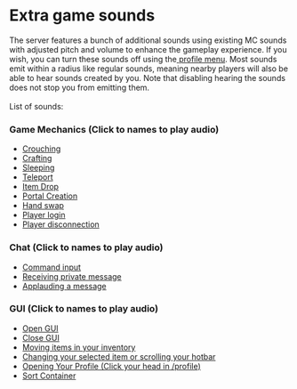 # Extra game sounds

The server features a bunch of additional sounds using existing MC sounds with adjusted pitch and volume to enhance the gameplay experience. If you wish, you can turn these sounds off using the[ profile menu](../../general/profile-and-customization/). Most sounds emit within a radius like regular sounds, meaning nearby players will also be able to hear sounds created by you. Note that disabling hearing the sounds does not stop you from emitting them.\
\
List of sounds:

### Game Mechanics (Click to names to play audio)
* [Crouching](https://github.com/user-attachments/assets/1a84a3ab-5d94-4218-b4cc-410a124bce53)
* [Crafting](https://github.com/user-attachments/assets/394ef36e-f3fa-47e7-b973-6a0e51192929)
* [Sleeping](https://github.com/user-attachments/assets/b7669156-cafa-4491-8c93-0b5bb0778472)
* [Teleport](https://github.com/user-attachments/assets/74e65100-f3bf-44b9-8f7c-359faccb2765)
* [Item Drop](https://github.com/user-attachments/assets/7d816364-dbe0-47af-a9d0-2b2e8a0a1e70)
* [Portal Creation](https://github.com/user-attachments/assets/5ed7d720-aa0b-4bc4-a1d1-66ac094aab40)
* [Hand swap](https://github.com/user-attachments/assets/bca2a2e6-ea15-41c4-8229-fa0ad792ac0b)
* [Player login](https://github.com/user-attachments/assets/6e1d37d2-9f3c-4f21-ba7a-776327533a61)
* [Player disconnection](https://github.com/user-attachments/assets/f68693c5-7bb6-4155-a556-c51201b237b9)
### Chat (Click to names to play audio)
* [Command input](https://github.com/user-attachments/assets/3e6181f6-6ae0-49e4-8a0a-4ae226016a81)
* [Receiving private message](https://github.com/user-attachments/assets/6da7531d-bd87-4cd0-afac-56af58b6e2a3)
* [Applauding a message](https://github.com/user-attachments/assets/f675f7e0-8cee-4c4d-aedf-82612b1624e5)
### GUI (Click to names to play audio)
* [Open GUI](https://github.com/user-attachments/assets/a5c1f979-5da9-470d-8959-e02e15e76093)
* [Close GUI](https://github.com/user-attachments/assets/c9eab22c-6c38-4bf9-b01c-0b7e3056b63a)
* [Moving items in your inventory](https://github.com/user-attachments/assets/cb6655bd-15e4-4531-9d9d-32e35b448697)
* [Changing your selected item or scrolling your hotbar](https://github.com/user-attachments/assets/75742eec-7ff8-4d3e-809d-12ccb32bb738)
* [Opening Your Profile (Click your head in /profile)](https://github.com/user-attachments/assets/e4e544aa-16a5-43e4-b2c6-c3bf79f086e1)
* [Sort Container](https://github.com/user-attachments/assets/4084738a-2176-488e-874a-418745f25b83)
